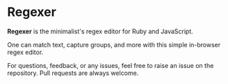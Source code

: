 # Regexer

**Regexer** is the minimalist's regex editor for Ruby and JavaScript.

One can match text, capture groups, and more with this simple in-browser regex editor.

For questions, feedback, or any issues, feel free to raise an issue on the repository. Pull requests are always welcome.